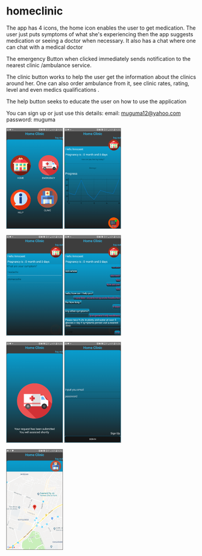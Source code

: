 # homeclinic

The app has 4 icons, the home icon enables the user to get medication. The user just puts symptoms of what she's experiencing then the app suggests medication or seeing a doctor when necessary. It also has a chat where one can chat with a medical doctor  

The emergency Button when clicked immediately sends notification to the nearest clinic /ambulance service. 

The clinic button works to help the user get the information about the clinics around her. One can also order ambulance from it, see clinic rates, rating, level and even medics qualifications  .

The help button seeks to educate the user on how to use the application

You can sign up or just use this details: 
email: muguma12@yahoo.com
password: muguma

<img src="Screenshot_20181215-163303.png" width="150"> <img src="Screenshot_20181215-163315.png" width="150">

<img src="Screenshot_20181215-163332.png" width="150"> <img src="Screenshot_20181215-163343.png" width="150">

<img src="Screenshot_20181215-163358.png" width="150"> <img src="Screenshot_20181215-163417.png" width="150">

<img src="Screenshot_20181215-164252.png" width="150">
